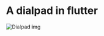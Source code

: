 # A dialpad in flutter

![Dialpad img](https://user-images.githubusercontent.com/80444204/151598719-872edd70-4997-4e53-9d8b-680de7fefe07.PNG)
